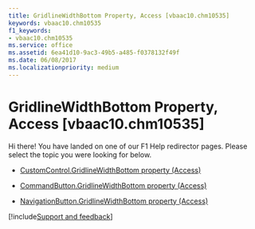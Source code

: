 ```yaml
---
title: GridlineWidthBottom Property, Access [vbaac10.chm10535]
keywords: vbaac10.chm10535
f1_keywords:
- vbaac10.chm10535
ms.service: office
ms.assetid: 6ea41d10-9ac3-49b5-a485-f0378132f49f
ms.date: 06/08/2017
ms.localizationpriority: medium
---
```



# GridlineWidthBottom Property, Access [vbaac10.chm10535]

Hi there! You have landed on one of our F1 Help redirector pages. Please select the topic you were looking for below.

- [CustomControl.GridlineWidthBottom property (Access)](https://msdn.microsoft.com/library/b40d8316-64c5-7039-bd72-27faf3ab4caa%28Office.15%29.aspx)

- [CommandButton.GridlineWidthBottom property (Access)](https://msdn.microsoft.com/library/693e49bf-fd74-b00f-0663-54f577179d3a%28Office.15%29.aspx)

- [NavigationButton.GridlineWidthBottom property (Access)](https://msdn.microsoft.com/library/ba3c1daa-63bc-666b-d170-8747b2b4a37e%28Office.15%29.aspx)

[!include[Support and feedback](~/includes/feedback-boilerplate.md)]
